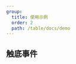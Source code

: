 ```yaml
---
group:
  title: 使用示例
  order: 2
  path: /table/docs/demo
---
```


## 触底事件

<code src="../examples/reachEnd.tsx">
